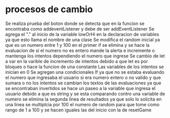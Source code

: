 # procesos de cambio
Se realiza prueba del boton donde se detecta que en la funcion se encontraba como addeventListener y debe de ser addEventListener
Se agrega el "." al inicio de la variable lowOrHi en la declaracion de variables ya que esto llama el nombre de una clase
Se modifica el random inicial ya que es un numero entre 1 y 100
en el primer if se elimina y se hace la evaluacion de si el numero no es entero mande la alerta e incremente o mantenga los intentos dependiendo el numero que ingrese
Se cambio de let a var en la varible de incremento de intentos debido a que let es por bloques o hace la funcion de una constante
Las variables de los intentos se inician en 0
Se agregan una condicionales If ya que no se estaba evaluando el numero que ingresaba el usuario si era numero entero o no valido y que sumara o no los intentos
se cambian los textos de las evaluaciones ya que se encontraban invertidos
se hace un paseo a la variable que ingresa el usuario debido a que es string y se esta comparando contro una variable de numero
se elimina la segunda linea de resultados ya que solo lo solicita en una linea
se multiplcia por 100 el numero de random para que tome como rango de 1 a 100 y se hacen iguales las del inicio con la de resetGame
